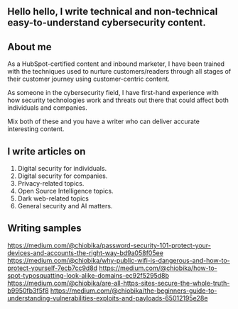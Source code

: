 ## Hello hello, I write technical and non-technical easy-to-understand cybersecurity content.

## About me
As a HubSpot-certified content and inbound marketer, I have been trained with the techniques used to nurture customers/readers through all stages of their customer journey using customer-centric content.

As someone in the cybersecurity field, I have first-hand experience with how security technologies work and threats out there that could affect both individuals and companies.

Mix both of these and you have a writer who can deliver accurate interesting content.

## I write articles on 
1. Digital security for individuals.
2. Digital security for companies.
3. Privacy-related topics.
4. Open Source Intelligence topics.
5. Dark web-related topics
6. General security and AI matters.  


## Writing samples
https://medium.com/@chiobika/password-security-101-protect-your-devices-and-accounts-the-right-way-bd9a058f05ee
https://medium.com/@chiobika/why-public-wifi-is-dangerous-and-how-to-protect-yourself-7ecb7cc9d8d
https://medium.com/@chiobika/how-to-spot-typosquatting-look-alike-domains-ec92f5295d8b
https://medium.com/@chiobika/are-all-https-sites-secure-the-whole-truth-b9950fb3f5f8
https://medium.com/@chiobika/the-beginners-guide-to-understanding-vulnerabilities-exploits-and-payloads-65012195e28e





